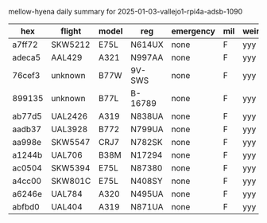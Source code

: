 mellow-hyena daily summary for 2025-01-03-vallejo1-rpi4a-adsb-1090

|hex|flight|model|reg|emergency|mil|weirdo|
|--|--|--|--|--|--|--|
|a7ff72|SKW5212|E75L|N614UX|none|F|yyy|
|adeca5|AAL429|A321|N997AA|none|F|yyy|
|76cef3|unknown|B77W|9V-SWS|none|F|yyy|
|899135|unknown|B77L|B-16789|none|F|yyy|
|ab77d5|UAL2426|A319|N838UA|none|F|yyy|
|aadb37|UAL3928|B772|N799UA|none|F|yyy|
|aa998e|SKW5547|CRJ7|N782SK|none|F|yyy|
|a1244b|UAL706|B38M|N17294|none|F|yyy|
|ac0504|SKW5394|E75L|N87380|none|F|yyy|
|a4cc00|SKW801C|E75L|N408SY|none|F|yyy|
|a6246e|UAL784|A320|N495UA|none|F|yyy|
|abfbd0|UAL404|A319|N871UA|none|F|yyy|
